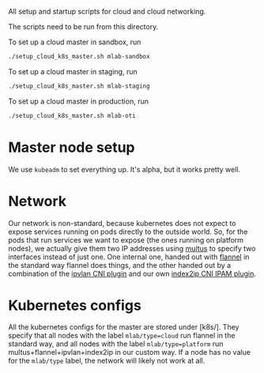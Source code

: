 All setup and startup scripts for cloud and cloud networking.

The scripts need to be run from this directory.

To set up a cloud master in sandbox, run
```bash
./setup_cloud_k8s_master.sh mlab-sandbox
```

To set up a cloud master in staging, run
```bash
./setup_cloud_k8s_master.sh mlab-staging
```

To set up a cloud master in production, run
```bash
./setup_cloud_k8s_master.sh mlab-oti
```

# Master node setup

We use `kubeadm` to set everything up.  It's alpha, but it works pretty well.

# Network

Our network is non-standard, because kubernetes does not expect to expose
services running on pods directly to the outside world.  So, for the pods that
run services we want to expose (the ones running on platform nodes), we actually
give them two IP addresses using [multus](https://github.com/intel/multus-cni)
to specify two interfaces instead of just one.  One internal one, handed out
with [flannel](https://github.com/coreos/flannel) in the standard way flannel
does things, and the other handed out by a combination of the [ipvlan CNI
plugin](https://github.com/containernetworking/plugins/tree/master/plugins/main/ipvlan)
and our own [index2ip CNI IPAM plugin](https://github.com/m-lab/index2ip).

# Kubernetes configs

All the kubernetes configs for the master are stored under [k8s/]. They specify
that all nodes with the label `mlab/type=cloud` run flannel in the standard way,
and all nodes with the label `mlab/type=platform` run
multus+flannel+ipvlan+index2ip in our custom way. If a node has no value for the
`mlab/type` label, the network will likely not work at all.

